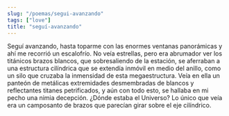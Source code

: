 ```yaml
---
slug: "/poemas/segui-avanzando"
tags: ["love"]
title: "seguí-avanzando"
---
```

Seguí avanzando, hasta toparme con las enormes ventanas panorámicas y ahí me recorrió un escalofrío. No veía estrellas, pero era abrumador ver los titánicos brazos blancos, que sobresaliendo de la estación, se aferraban a una estructura cilíndrica que se extendía inmóvil en medio del anillo, como un silo que cruzaba la inmensidad de esta megaestructura. Veía en ella un panteón de metálicas extremidades desmembradas de blancos y reflectantes titanes petrificados, y aún con todo esto, se hallaba en mi pecho una nimia decepción. ¿Dónde estaba el Universo? Lo único que veía era un camposanto de brazos que parecían girar sobre el eje cilíndrico.